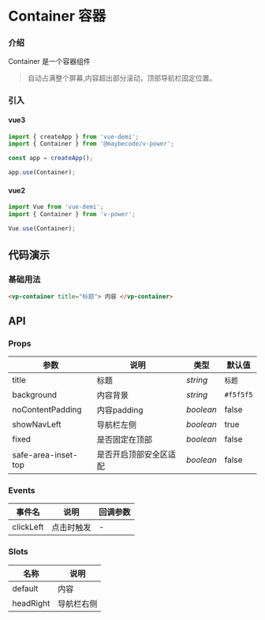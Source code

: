 # Container 容器

### 介绍

Container 是一个容器组件

> 自动占满整个屏幕,内容超出部分滚动，顶部导航栏固定位置。

### 引入

#### vue3

```js
import { createApp } from 'vue-demi';
import { Container } from '@maybecode/v-power';

const app = createApp();

app.use(Container);
```

#### vue2

```js
import Vue from 'vue-demi';
import { Container } from 'v-power';

Vue.use(Container);
```

## 代码演示

### 基础用法

```html
<vp-container title="标题"> 内容 </vp-container>
```

## API

### Props

| 参数                | 说明                   | 类型      | 默认值    |
| ------------------- | ---------------------- | --------- | --------- |
| title               | 标题                   | _string_  | `标题`    |
| background          | 内容背景               | _string_  | `#f5f5f5` |
| noContentPadding    | 内容padding            | _boolean_ | false     |
| showNavLeft         | 导航栏左侧             | _boolean_ | true      |
| fixed               | 是否固定在顶部         | _boolean_ | false     |
| safe-area-inset-top | 是否开启顶部安全区适配 | _boolean_ | false     |

### Events

| 事件名    | 说明       | 回调参数 |
| --------- | ---------- | -------- |
| clickLeft | 点击时触发 | -        |

### Slots

| 名称      | 说明       |
| --------- | ---------- |
| default   | 内容       |
| headRight | 导航栏右侧 |
